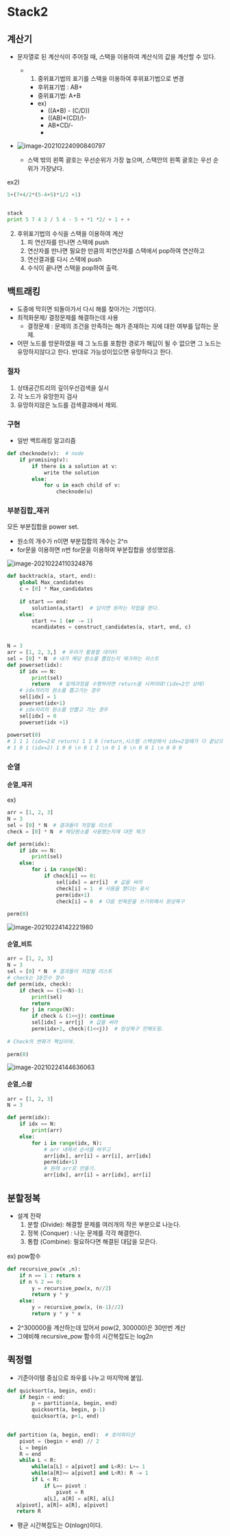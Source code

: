 # Stack2



## 계산기

- 문자열로 된 계산식이 주어질 때, 스택을 이용하여 계산식의 값을 계산할 수 있다.

  - 1. 중위표기법의 표기를 스택을 이용하여 후위표기법으로 변경
    
    - 후위표기법 : AB+
    - 중위표기법: A+B
    - ex)
      - ((A*B) - (C/D))
      - ((AB)*(CD)/)-
      - AB*CD/-
      - 
- ![image-20210224090840797](C:\Users\wkjung\AppData\Roaming\Typora\typora-user-images\image-20210224090840797.png)
    
  - 스택 밖의 왼쪽 괄호는 우선순위가 가장 높으며, 스택안의 왼쪽 괄호는 우선 순위가 가장낮다.

ex2)

```python
5+(7+4/2*(5-4+5)*1/2 +1)


stack 
print 5 7 4 2 / 5 4 - 5 + *1 *2/ + 1 + +
```





2. 후위표기법의 수식을 스택을 이용하여 계산
   1. 피 연산자를 만나면 스택에 push
   2. 연산자를 만나면 필요한 만큼의 피연산자를 스택에서 pop하여 연산하고
   3. 연산결과를 다시 스택에 push
   4. 수식이 끝나면 스택을 pop하여 출력.

## 백트래킹

- 도중에 막히면 되돌아가서 다시 해를 찾아가는 기법이다.
- 최적화문제/ 결정문제를 해결하는데 사용
  - 결정문제 : 문제의 조건을 만족하는 해가 존재하는 지에 대한 여부를 답하는 문제.
- 어떤 노드를 방문하였을 때 그 노드를 포함한 경로가 해답이 될 수 없으면 그 노드는 유망하지않다고 한다.
  반대로 가능성이있으면 유망하다고 한다.



### 절차

1. 상태공간트리의 깊이우선검색을 실시
2. 각 노드가 유망한지 검사
3. 유망하지않은 노드를 검색결과에서 제외.



### 구현

- 일반 백트래킹 알고리즘

```python
def checknode(v):  # node
    if promising(v):
        if there is a solution at v:
            write the solution
        else:
            for u in each child of v:
                checknode(u)
```



### 부분집합_재귀

모든 부분집합을 power set.

- 원소의 개수가 n이면 부분집합의 개수는 2^n
- for문을 이용하면 n번 for문을 이용하여 부분집합을 생성했었음.

![image-20210224110324876](C:\Users\wkjung\AppData\Roaming\Typora\typora-user-images\image-20210224110324876.png)

```python
def backtrack(a, start, end):
    global Max_candidates
    c = [0] * Max_candidates
    
    if start == end:
        solution(a,start)  # 답이면 원하는 작업을 한다.
    else:
        start += 1 (or -= 1)
        ncandidates = construct_candidates(a, start, end, c)
        
```





```python
N = 3
arr = [1, 2, 3,]  # 우리가 활용할 데이터
sel = [0] * N  # 내가 해당 원소를 뽑았는지 체크하는 리스트
def powerset(idx):
    if idx == N:
        print(sel)
        return   # 밑에과정을 수행하려면 return을 시켜야돼!(idx=2인 상태)
    # idx자리의 원소를 뽑고가는 경우
    sel[idx] = 1
    powerset(idx+1)
	# idx자리의 원소를 안뽑고 가는 경우
    sel[idx] = 0
    powerset(idx +1)
    
powerset(0)
# 1 1 1 (idx=2로 return) 1 1 0 (return,시스템 스택상에서 idx=2일때가 다 끝났으므로 idx=1인 상태로 return)
# 1 0 1 (idx=2) 1 0 0 \n 0 1 1 \n 0 1 0 \n 0 0 1 \n 0 0 0
```



### 순열

#### 순열_재귀

ex)

```python
arr = [1, 2, 3]
N = 3
sel = [0] * N  # 결과들이 저장될 리스트
check = [0] * N  # 해당원소를 사용했는지에 대한 체크

def perm(idx):
    if idx == N:
        print(sel)
    else:
        for i in range(N):
            if check[i] == 0:
                sel[idx] = arr[i]  # 값을 써라
                check[i] = 1  # 사용을 했다는 표시
                perm(idx+1)
                check[i] = 0  # 다음 반복문을 쓰기위해서 원상복구
        
perm(0)
```

![image-20210224142221980](C:\Users\wkjung\AppData\Roaming\Typora\typora-user-images\image-20210224142221980.png)



#### 순열_비트

```python
arr = [1, 2, 3]
N = 3
sel = [0] * N  # 결과들이 저장될 리스트
# check는 10진수 정수
def perm(idx, check):
    if check == (1<<N)-1:
        print(sel)
        return
    for j in range(N):
        if check & (1<<j): continue
        sel[idx] = arr[j]  # 값을 써라
        perm(idx+1, check|(1<<j))  # 원상복구 안해도됨. 
        
# Check의 변화가 핵심이야.       
        
perm(0)
```



![image-20210224144636063](C:\Users\wkjung\AppData\Roaming\Typora\typora-user-images\image-20210224144636063.png)

#### 순열_스왑

```python
arr = [1, 2, 3]
N = 3

def perm(idx):
    if idx == N:
        print(arr)
    else:
        for i in range(idx, N):
            # arr 내에서 순서를 바꾸고
            arr[idx], arr[i] = arr[i], arr[idx]
            perm(idx+1)
            # 원래 arr로 만들기.
            arr[idx], arr[i] = arr[idx], arr[i]
```





## 분할정복

- 설계 전략
  1. 분할 (Divide): 해결할 문제를 여러개의 작은 부분으로 나눈다.
  2. 정복 (Conquer) : 나눈 문제를 각각 해결한다.
  3. 통합 (Combine): 필요하다면 해결된 대답을 모은다.



ex) pow함수

```python
def recursive_pow(x ,n):
    if n == 1 : return x
    if n % 2 == 0:
        y = recursive_pow(x, n//2)
        return y * y
    else:
        y = recursive_pow(x, (n-1)//2)
        return y * y * x
```

- 2^300000을 계산하는데 있어서 pow(2, 300000)은 30만번 계산
- 그에비해 recursive_pow 함수의 시간복잡도는 log2n



## 퀵정렬

- 기준아이템 중심으로 좌우를 나누고 마지막에 붙임.



```python
def quicksort(a, begin, end):
    if begin < end:
        p = partition(a, begin, end)
        quicksort(a, begin, p-1)
        quicksort(a, p+1, end)
        

def partition (a, begin, end):  # 호어파티션
    pivot = (begin + end) // 2
    L = begin
    R = end
    while L < R:
        while(a[L] < a[pivot] and L<R): L+= 1
        while(a[R]>= a[pivot] and L<R): R -= 1
        if L < R:
            if L== pivot : 
                pivot = R
            a[L], a[R] = a[R], a[L]
   a[pivot], a[R]= a[R], a[pivot]
   return R
```



- 평균 시간복잡도는 O(nlogn)이다.

